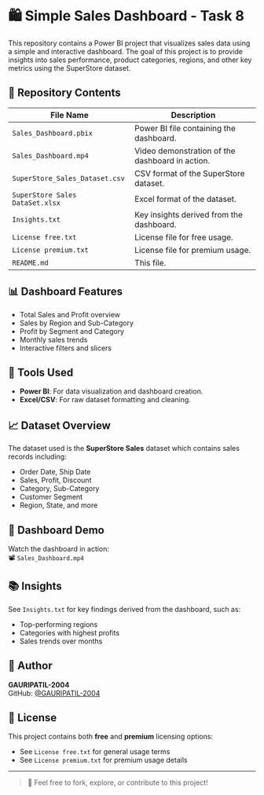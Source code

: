 # 🛍️ Simple Sales Dashboard - Task 8

This repository contains a Power BI project that visualizes sales data using a simple and interactive dashboard. The goal of this project is to provide insights into sales performance, product categories, regions, and other key metrics using the SuperStore dataset.

## 📁 Repository Contents

| File Name                       | Description |
|--------------------------------|-------------|
| `Sales_Dashboard.pbix`         | Power BI file containing the dashboard. |
| `Sales_Dashboard.mp4`          | Video demonstration of the dashboard in action. |
| `SuperStore_Sales_Dataset.csv` | CSV format of the SuperStore dataset. |
| `SuperStore Sales DataSet.xlsx`| Excel format of the dataset. |
| `Insights.txt`                 | Key insights derived from the dashboard. |
| `License free.txt`             | License file for free usage. |
| `License premium.txt`          | License file for premium usage. |
| `README.md`                    | This file. |

## 📊 Dashboard Features

- Total Sales and Profit overview
- Sales by Region and Sub-Category
- Profit by Segment and Category
- Monthly sales trends
- Interactive filters and slicers

## 📌 Tools Used

- **Power BI**: For data visualization and dashboard creation.
- **Excel/CSV**: For raw dataset formatting and cleaning.

## 📈 Dataset Overview

The dataset used is the **SuperStore Sales** dataset which contains sales records including:

- Order Date, Ship Date
- Sales, Profit, Discount
- Category, Sub-Category
- Customer Segment
- Region, State, and more

## 🎥 Dashboard Demo

Watch the dashboard in action:  
📽️ `Sales_Dashboard.mp4`

## 📚 Insights

See `Insights.txt` for key findings derived from the dashboard, such as:

- Top-performing regions
- Categories with highest profits
- Sales trends over months

## 👤 Author

**GAURIPATIL-2004**  
GitHub: [@GAURIPATIL-2004](https://github.com/GAURIPATIL-2004)

## 📄 License

This project contains both **free** and **premium** licensing options:  
- See `License free.txt` for general usage terms  
- See `License premium.txt` for premium usage details

---

> 🚀 Feel free to fork, explore, or contribute to this project!
